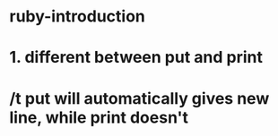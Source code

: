 # ruby-introduction
# 1. different between put and print
# /t put will automatically gives new line, while print doesn't
